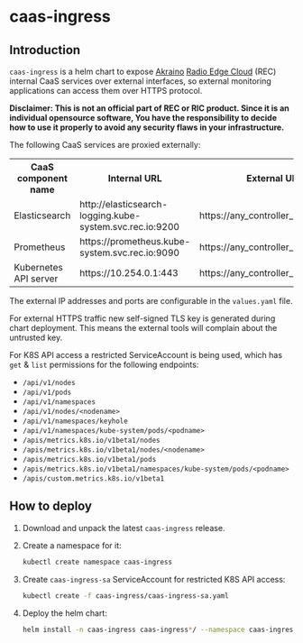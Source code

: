 # caas-ingress

## Introduction

`caas-ingress` is a helm chart to expose [Akraino](https://www.lfedge.org/projects/akraino/) [Radio Edge Cloud](https://wiki.akraino.org/pages/viewpage.action?pageId=6128402) (REC) internal CaaS services over external interfaces, so external monitoring applications can access them over HTTPS protocol.

**Disclaimer: This is not an official part of REC or RIC product. Since it is an individual opensource software, You have the responsibility to decide how to use it properly to avoid any security flaws in your infrastructure.**

The following CaaS services are proxied externally:
<table>
  <tr><th>CaaS component name</th><th>Internal URL</th><th>External URL</th></tr>
  <tr><td>Elasticsearch</td><td>http://elasticsearch-logging.kube-system.svc.rec.io:9200</td><td>https://any_controller_ext_ip:19200</td></tr>
  <tr><td>Prometheus</td><td>https://prometheus.kube-system.svc.rec.io:9090</td><td>https://any_controller_ext_ip:19090</td></tr>
  <tr><td>Kubernetes API server</td><td>https://10.254.0.1:443</td><td>https://any_controller_ext_ip:16443</td></tr>
</table>

The external IP addresses and ports are configurable in the `values.yaml` file.

For external HTTPS traffic new self-signed TLS key is generated during chart deployment. This means the external tools will complain about the untrusted key.

For K8S API access a restricted ServiceAccount is being used, which has `get` & `list` permissions for the following endpoints:

* `/api/v1/nodes`
* `/api/v1/pods`
* `/api/v1/namespaces`
* `/api/v1/nodes/<nodename>`
* `/api/v1/namespaces/keyhole`
* `/api/v1/namespaces/kube-system/pods/<podname>`
* `/apis/metrics.k8s.io/v1beta1/nodes`
* `/apis/metrics.k8s.io/v1beta1/nodes/<nodename>`
* `/apis/metrics.k8s.io/v1beta1/pods`
* `/apis/metrics.k8s.io/v1beta1/namespaces/kube-system/pods/<podname>`
* `/apis/custom.metrics.k8s.io/v1beta1`

## How to deploy

1. Download and unpack the latest `caas-ingress` release.

2. Create a namespace for it:

   ```sh
   kubectl create namespace caas-ingress
   ```

3. Create `caas-ingress-sa` ServiceAccount for restricted K8S API access:

   ```sh
   kubectl create -f caas-ingress/caas-ingress-sa.yaml
   ```

4. Deploy the helm chart:

   ```sh
   helm install -n caas-ingress caas-ingress*/ --namespace caas-ingress --set service.externalIPs="{10.20.30.41,10.20.30.42,10.20.30.43}" --wait
   ```
